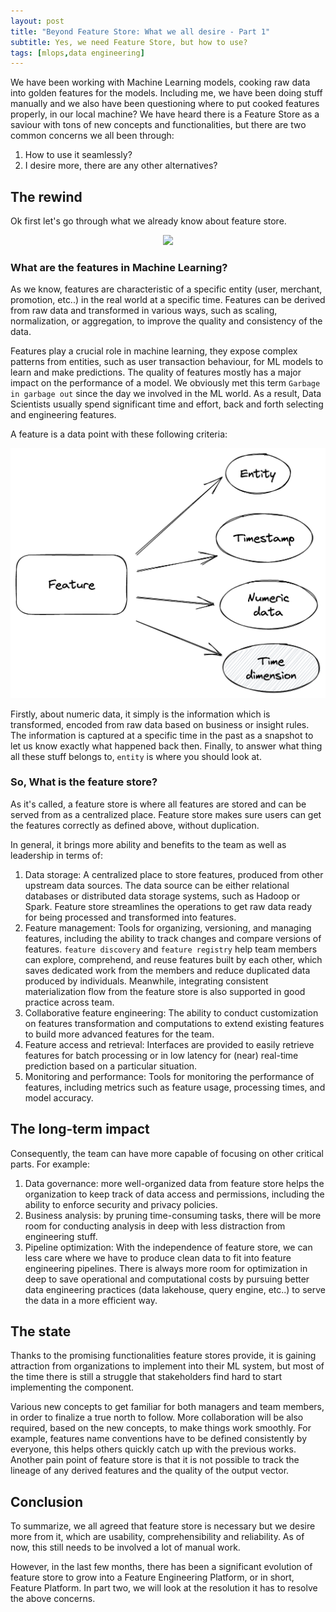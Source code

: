 ```yaml
---
layout: post
title: "Beyond Feature Store: What we all desire - Part 1"
subtitle: Yes, we need Feature Store, but how to use?
tags: [mlops,data engineering]
---
```


We have been working with Machine Learning models, cooking raw data into golden features for the models. Including me, we have been doing stuff manually and we also have been questioning where to put cooked features properly, in our local machine? We have heard there is a Feature Store as a saviour with tons of new concepts and functionalities, but there are two common concerns we all been through:

1. How to use it seamlessly?
2. I desire more, there are any other alternatives?

## The rewind

Ok first let's go through what we already know about feature store.

<p align = "center">
<img src = "https://en.meming.world/images/en/7/7a/It%27s_Rewind_time.jpg">
</p>
<p align = "center">
</p>


### What are the features in Machine Learning?

As we know, features are characteristic of a specific entity (user, merchant, promotion, etc..) in the real world at a specific time. Features can be derived from raw data and transformed in various ways, such as scaling, normalization, or aggregation, to improve the quality and consistency of the data.

Features play a crucial role in machine learning, they expose complex patterns from entities, such as user transaction behaviour, for ML models to learn and make predictions. The quality of features mostly has a major impact on the performance of a model. We obviously met this term `Garbage in garbage out` since the day we involved in the ML world. As a result, Data Scientists usually spend significant time and effort, back and forth selecting and engineering features.

A feature is a data point with these following criteria:

<p align = "center">
<img src = "/assets/img/feature.png">
</p>
<p align = "center">
</p>

Firstly, about numeric data, it simply is the information which is transformed, encoded from raw data based on business or insight rules. The information is captured at a specific time in the past as a snapshot to let us know exactly what happened back then. Finally, to answer what thing all these stuff belongs to, `entity` is where you should look at.

### So, What is the feature store?
As it's called, a feature store is where all features are stored and can be served from as a centralized place. Feature store makes sure users can get the features correctly as defined above, without duplication.

In general, it brings more ability and benefits to the team as well as leadership in terms of:

1. Data storage: A centralized place to store features, produced from other upstream data sources. The data source can be either relational databases or distributed data storage systems, such as Hadoop or Spark. Feature store streamlines the operations to get raw data ready for being processed and transformed into features.
2. Feature management: Tools for organizing, versioning, and managing features, including the ability to track changes and compare versions of features. `feature discovery` and `feature registry` help team members can explore, comprehend, and reuse features built by each other, which saves dedicated work from the members and reduce duplicated data produced by individuals. Meanwhile, integrating consistent materialization flow from the feature store is also supported in good practice across team.
3. Collaborative feature engineering: The ability to conduct customization on features transformation and computations to extend existing features to build more advanced features for the team.
4. Feature access and retrieval: Interfaces are provided to easily retrieve features for batch processing or in low latency for (near) real-time prediction based on a particular situation.
5. Monitoring and performance: Tools for monitoring the performance of features, including metrics such as feature usage, processing times, and model accuracy.

## The long-term impact

Consequently, the team can have more capable of focusing on other critical parts. For example:

1. Data governance: more well-organized data from feature store helps the organization to keep track of data access and permissions, including the ability to enforce security and privacy policies.
2. Business analysis: by pruning time-consuming tasks, there will be more room for conducting analysis in deep with less distraction from engineering stuff.
3. Pipeline optimization: With the independence of feature store, we can less care where we have to produce clean data to fit into feature engineering pipelines. There is always more room for optimization in deep to save operational and computational costs by pursuing better data engineering practices (data lakehouse, query engine, etc..) to serve the data in a more efficient way.


## The state
Thanks to the promising functionalities feature stores provide, it is gaining attraction from organizations to implement into their ML system, but most of the time there is still a struggle that stakeholders find hard to start implementing the component.

Various new concepts to get familiar for both managers and team members, in order to finalize a true north to follow. More collaboration will be also required, based on the new concepts, to make things work smoothly. For example, features name conventions have to be defined consistently by everyone, this helps others quickly catch up with the previous works. Another pain point of feature store is that it is not possible to track the lineage of any derived features and the quality of the output vector.

## Conclusion

To summarize, we all agreed that feature store is necessary but we desire more from it, which are usability, comprehensibility and reliability. As of now, this still needs to be involved a lot of manual work.

However, in the last few months, there has been a significant evolution of feature store to grow into a Feature Engineering Platform, or in short, Feature Platform. In part two, we will look at the resolution it has to resolve the above concerns.
